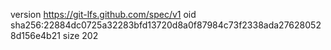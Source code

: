 version https://git-lfs.github.com/spec/v1
oid sha256:22884dc0725a32283bfd13720d8a0f87984c73f2338ada276280528d156e4b21
size 202
